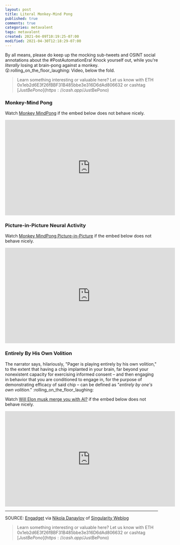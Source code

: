 ```yaml
---
layout: post
title: Literal Monkey-Mind Pong
published: true
comments: true
categories: metavalent
tags: metavalent
created: 2021-04-09T10:19:25-07:00
modified: 2021-04-30T12:18:29-07:00
---
```


By all means, please do keep up the mocking sub-tweets and OSINT social annotations about the #PostAutomationEra! Knock yourself out, while you're _literally_ losing at brain-pong against a monkey. :astonished::rolling_on_the_floor_laughing: Video, below the fold.

> Learn something interesting or valuable here? Let us know with ETH 0x1eb2d6E3f26fBBF31B485bbe3e316D6dAd806632 or cashtag [$JustBePono](https://cash.app/$JustBePono)

### Monkey-Mind Pong

Watch [Monkey MindPong](https://youtu.be/rsCul1sp4hQ) if the embed below does not behave nicely. 

<div class="embed-container"><iframe width="560" height="315" src="https://www.youtube.com/embed/rsCul1sp4hQ" title="YouTube video player" frameborder="0" allow="accelerometer; autoplay; clipboard-write; encrypted-media; gyroscope; picture-in-picture" allowfullscreen></iframe></div>

### Picture-in-Picture Neural Activity

Watch [Monkey MindPong Picture-in-Picture](https://youtu.be/LgJpYOTll8U) if the embed below does not behave nicely. 

<div class="embed-container"><iframe width="560" height="315" src="https://www.youtube.com/embed/LgJpYOTll8U" title="YouTube video player" frameborder="0" allow="accelerometer; autoplay; clipboard-write; encrypted-media; gyroscope; picture-in-picture" allowfullscreen></iframe></div>

### Entirely By His Own Volition

The narrator says, hilariously, "Pager is playing entirely by his own volition," to the extent that having a chip implanted in your brain, far beyond your nonexistent capacity for exercising informed consent – and then engaging in behavior that you are conditioned to engage in, for the purpose of demonstrating efficacy of said chip – can be defined as "*entirely by one's own volition*." :rolling_on_the_floor_laughing:

Watch [Will Elon musk merge you with AI?](https://youtu.be/hpcam2IQ1h8) if the embed below does not behave nicely. 

<div class="embed-container"><iframe width="560" height="315" src="https://www.youtube.com/embed/hpcam2IQ1h8" title="YouTube video player" frameborder="0" allow="accelerometer; autoplay; clipboard-write; encrypted-media; gyroscope; picture-in-picture" allowfullscreen></iframe></div>
<hr />

SOURCE: [Engadget](https://www.engadget.com/monkey-mindpong-link-003709524.html) via [Nikola Danaylov](https://www.linkedin.com/feed/update/urn:li:activity:6786258428932292608/) of [Singularity Weblog](https://www.singularityweblog.com/)




> Learn something interesting or valuable here? Let us know with ETH 0x1eb2d6E3f26fBBF31B485bbe3e316D6dAd806632 or cashtag [$JustBePono](https://cash.app/$JustBePono)